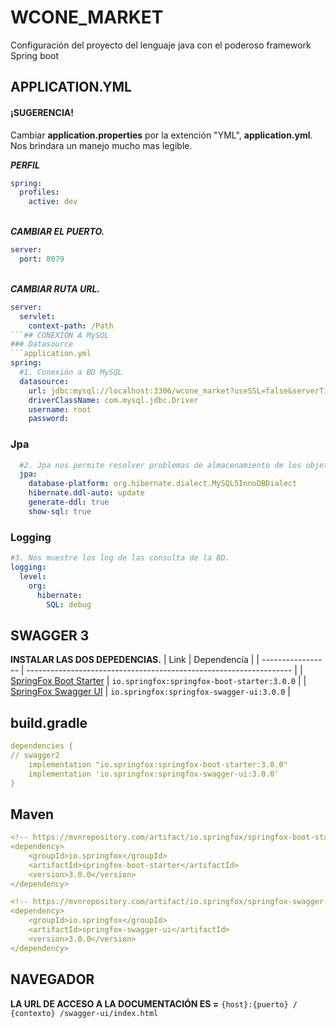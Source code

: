 

# WCONE_MARKET

Configuración del proyecto del lenguaje java con el poderoso framework Spring boot

## APPLICATION.YML
#### ¡SUGERENCIA!

Cambiar **application.properties** por la extención "YML", **application.yml**. Nos brindara un manejo mucho mas legible.

***PERFIL***
```application.yml
spring:
  profiles:
    active: dev
```
\
***CAMBIAR EL PUERTO.***
```application.yml
server:
  port: 8079
```
\
***CAMBIAR RUTA URL.***
```application.yml
server:
  servlet:
    context-path: /Path
```## CONEXIÓN A MySQL
### Datasource
```application.yml
spring:
  #1. Conexión a BD MySQL
  datasource:
    url: jdbc:mysql://localhost:3306/wcone_market?useSSL=false&serverTimeZone=UTC
    driverClassName: com.mysql.jdbc.Driver
    username: root
    password:

```
### Jpa
```application.yml
  #2. Jpa nos permite resolver problemas de almacenamiento de los objetos en una base de datos relacional
  jpa:
    database-platform: org.hibernate.dialect.MySQL5InnoDBDialect
    hibernate.ddl-auto: update
    generate-ddl: true
    show-sql: true
```
### Logging
```application.yml
#3. Nos muestre los log de las consulta de la BD.
logging:
  level:
    org:
      hibernate:
        SQL: debug
```
## SWAGGER 3

**INSTALAR LAS DOS DEPEDENCIAS.**
| Link             | Dependencía                                                                |
| ----------------- | ------------------------------------------------------------------ |
| [SpringFox Boot Starter](https://mvnrepository.com/artifact/io.springfox/springfox-boot-starter/3.0.0) | `io.springfox:springfox-boot-starter:3.0.0` |
| [SpringFox Swagger UI](https://mvnrepository.com/artifact/io.springfox/springfox-swagger-ui/3.0.0) | `io.springfox:springfox-swagger-ui:3.0.0` |

## build.gradle
```application.yml
dependencies {
// swagger2
	implementation "io.springfox:springfox-boot-starter:3.0.0"
	implementation 'io.springfox:springfox-swagger-ui:3.0.0'
}
```

## Maven

```application.yml
<!-- https://mvnrepository.com/artifact/io.springfox/springfox-boot-starter -->
<dependency>
    <groupId>io.springfox</groupId>
    <artifactId>springfox-boot-starter</artifactId>
    <version>3.0.0</version>
</dependency>

<!-- https://mvnrepository.com/artifact/io.springfox/springfox-swagger-ui -->
<dependency>
    <groupId>io.springfox</groupId>
    <artifactId>springfox-swagger-ui</artifactId>
    <version>3.0.0</version>
</dependency>
```

## NAVEGADOR
**LA URL DE ACCESO A LA DOCUMENTACIÓN ES =**
`{host}:{puerto} / {contexto} /swagger-ui/index.html`
